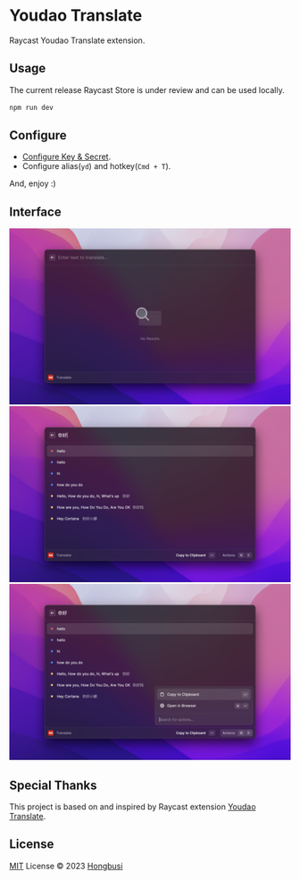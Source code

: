 # Youdao Translate

Raycast Youdao Translate extension.

## Usage

The current release Raycast Store is under review and can be used locally.

``` bash
npm run dev
```

## Configure

- [Configure Key & Secret](https://github.com/wensonsmith/YoudaoTranslator/wiki/%E8%8E%B7%E5%8F%96%E6%9C%89%E9%81%93%E7%BF%BB%E8%AF%91-Key-%E4%B8%8E-Secret).
- Configure alias(`yd`) and hotkey(`Cmd + T`).

And, enjoy :)

## Interface

![Youdao Translate Interface 1](./metadata/youdao-translate-1.png)
![Youdao Translate Interface 2](./metadata/youdao-translate-2.png)
![Youdao Translate Interface 3](./metadata/youdao-translate-3.png)

## Special Thanks

This project is based on and inspired by Raycast extension [Youdao Translate](https://github.com/raycast/extensions/tree/main/extensions/youdao-translate).

## License

[MIT](./LICENSE) License © 2023 [Hongbusi](https://github.com/Hongbusi) 
